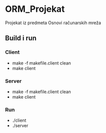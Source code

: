 # ORM_Projekat
Projekat iz predmeta Osnovi računarskih mreža

## Build i run
### Client 
* make -f makefile.client clean
* make client

### Server
* make -f makefile.client clean
* make client

### Run
* ./client
* ./server
